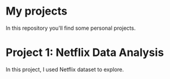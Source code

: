 # My projects
In this repository you'll find some personal projects.

# Project 1: Netflix Data Analysis 
In this project, I used Netflix dataset to explore.



